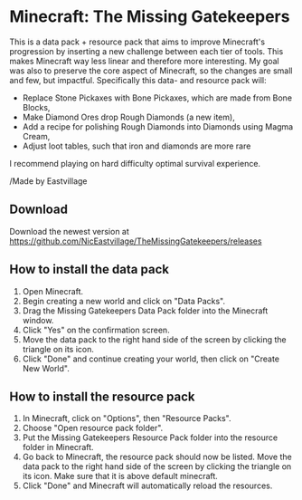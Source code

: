 # Minecraft: The Missing Gatekeepers

This is a data pack + resource pack that aims to improve Minecraft's progression by inserting a new challenge between each tier of tools. This makes Minecraft way less linear and therefore more interesting. My goal was also to preserve the core aspect of Minecraft, so the changes are small and few, but impactful. Specifically this data- and resource pack will:

- Replace Stone Pickaxes with Bone Pickaxes, which are made from Bone Blocks,
- Make Diamond Ores drop Rough Diamonds (a new item),
- Add a recipe for polishing Rough Diamonds into Diamonds using Magma Cream,
- Adjust loot tables, such that iron and diamonds are more rare

I recommend playing on hard difficulty optimal survival experience.

/Made by Eastvillage

## Download

Download the newest version at https://github.com/NicEastvillage/TheMissingGatekeepers/releases

## How to install the data pack

1. Open Minecraft.
2. Begin creating a new world and click on "Data Packs".
3. Drag the Missing Gatekeepers Data Pack folder into the Minecraft window.
4. Click "Yes" on the confirmation screen.
5. Move the data pack to the right hand side of the screen by clicking the triangle on its icon.
6. Click "Done" and continue creating your world, then click on "Create New World".

## How to install the resource pack

1. In Minecraft, click on "Options", then "Resource Packs".
2. Choose "Open resource pack folder".
3. Put the Missing Gatekeepers Resource Pack folder into the resource folder in Minecraft.
4. Go back to Minecraft, the resource pack should now be listed. Move the data pack to the right hand side of the screen by clicking the triangle on its icon. Make sure that it is above default minecraft.
5. Click "Done" and Minecraft will automatically reload the resources.